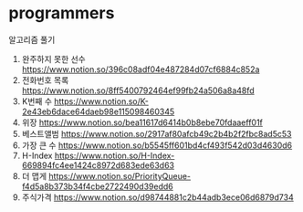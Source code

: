 # programmers
알고리즘 풀기

1. 완주하지 못한 선수
https://www.notion.so/396c08adf04e487284d07cf6884c852a
2. 전화번호 목록
https://www.notion.so/8ff5400792464ef99fb24a506a8a48fd
3. K번째 수
https://www.notion.so/K-2e43eb6dace64daeb98e115098460345
4. 위장
https://www.notion.so/bea11617d6414b0b8ebe70fdaaeff01f
5. 베스트앨범
https://www.notion.so/2917af80afcb49c2b4b2f2fbc8ad5c53
6. 가장 큰 수
https://www.notion.so/b5545ff601bd4cf493f542d03d4630d6
7. H-Index
https://www.notion.so/H-Index-669894fc4ee1424c8972d683ede63d63
8. 더 맵게
https://www.notion.so/PriorityQueue-f4d5a8b373b34f4cbe2722490d39edd6
9. 주식가격
https://www.notion.so/d98744881c2b44adb3ece06d6879d734
